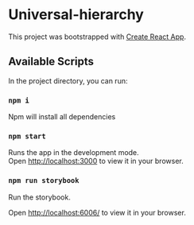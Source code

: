 # Universal-hierarchy

This project was bootstrapped with [Create React App](https://github.com/facebook/create-react-app).

## Available Scripts

In the project directory, you can run:

### `npm i`

Npm will install all dependencies

### `npm start`

Runs the app in the development mode.\
Open [http://localhost:3000](http://localhost:3000) to view it in your browser.

### `npm run storybook`

Run the storybook.

Open [ http://localhost:6006/]( http://localhost:6006/) to view it in your browser.

